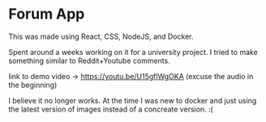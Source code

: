 # Forum App

This was made using React, CSS, NodeJS, and Docker.

Spent around a weeks working on it for a university project. I tried to make something similar to Reddit+Youtube comments.

link to demo video -> https://youtu.be/U15gflWgOKA (excuse the audio in the beginning) 

I believe it no longer works. At the time I was new to docker and just using the latest version of images instead of a concreate version. :(
